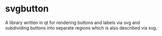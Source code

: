# svgbutton
A library written in qt for rendering buttons and labels via svg and subdividing buttons into separate regions which is also described via svg.
